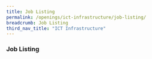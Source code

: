 ```yaml
---
title: Job Listing
permalink: /openings/ict-infrastructure/job-listing/
breadcrumb: Job Listing
third_nav_title: "ICT Infrastructure"
---
```


### **Job Listing**
